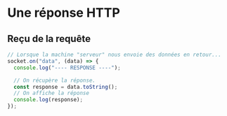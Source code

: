 # Une réponse HTTP

## Reçu de la requête

```javascript
// Lorsque la machine "serveur" nous envoie des données en retour...
socket.on("data", (data) => {
  console.log("---- RESPONSE ----");

  // On récupère la réponse.
  const response = data.toString();
  // On affiche la réponse
  console.log(response);
});
```
